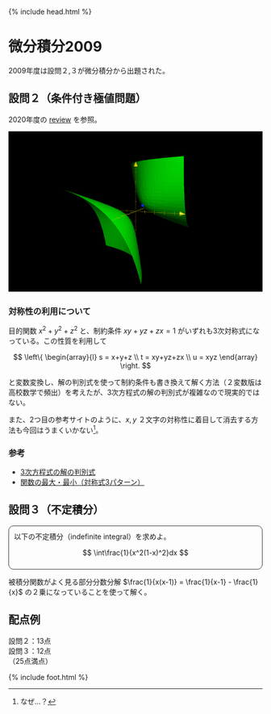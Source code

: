 {% include head.html %}

# 微分積分2009
2009年度は設問２,３が微分積分から出題された。

## 設問２（条件付き極値問題）
2020年度の [review](review2020.md) を参照。

![題意の制約条件がなす3次元曲面](img/calculus2009.jpg)

### 対称性の利用について
目的関数 $x^2+y^2+z^2$ と、制約条件 $xy+yz+zx=1$ がいずれも3次対称式になっている。この性質を利用して

$$
\left\{
\begin{array}{l}
s = x+y+z \\
t = xy+yz+zx \\
u = xyz
\end{array}
\right.
$$

と変数変換し、解の判別式を使って制約条件も書き換えて解く方法（２変数版は高校数学で頻出）を考えたが、3次方程式の解の判別式が複雑なので現実的ではない。

また、2つ目の参考サイトのように、$x,y$ ２文字の対称性に着目して消去する方法も今回はうまくいかない[^1]。

[^1]:なぜ…？

### 参考
- [3次方程式の解の判別式](https://manabitimes.jp/math/1063)
- [関数の最大・最小（対称式3パターン）](https://examist.jp/mathematics/tahensu-maxmin/taisyousiki/)

## 設問３（不定積分）
<div style="padding: 10px; margin-bottom: 10px; border: 1px solid #333333; border-radius: 10px;">
以下の不定積分（indefinite integral）を求めよ。

$$
\int\frac{1}{x^2(1-x)^2}dx
$$

</div>

被積分関数がよく見る部分分数分解 $\frac{1}{x(x-1)} = \frac{1}{x-1} - \frac{1}{x}$ の２乗になっていることを使って解く。

## 配点例
設問２：13点  
設問３：12点  
（25点満点）

{% include foot.html %}